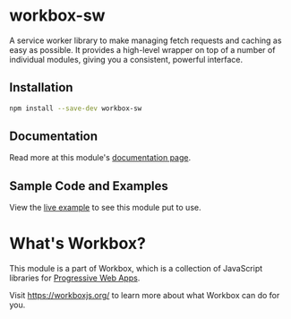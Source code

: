 # workbox-sw

A service worker library to make managing fetch requests and caching as easy as
possible. It provides a high-level wrapper on top of a number of individual
modules, giving you a consistent, powerful interface.


## Installation

```sh
npm install --save-dev workbox-sw
```

## Documentation

Read more at this module's [documentation page](https://workboxjs.org/reference-docs/latest/module-workbox-sw.html).

## Sample Code and Examples

View the
[live example](https://workboxjs.org/examples/workbox-sw/)
to see this module put to use.

# What's Workbox?

This module is a part of Workbox, which is a collection of JavaScript libraries
for [Progressive Web Apps](https://developers.google.com/web/progressive-web-apps/).

Visit https://workboxjs.org/ to learn more about what Workbox can do for you.
